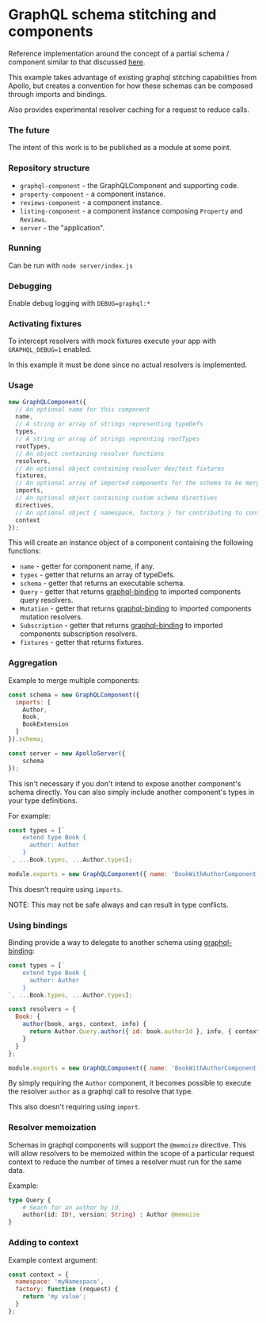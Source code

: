# GraphQL schema stitching and components

Reference implementation around the concept of a partial schema / component similar to that discussed [here](https://medium.com/homeaway-tech-blog/distributed-graphql-schema-development-npm-modules-d734a3cb6f12).

This example takes advantage of existing graphql stitching capabilities from Apollo, but creates a convention 
for how these schemas can be composed through imports and bindings.

Also provides experimental resolver caching for a request to reduce calls.

### The future

The intent of this work is to be published as a module at some point.

### Repository structure

- `graphql-component` - the GraphQLComponent and supporting code.
- `property-component` - a component instance.
- `reviews-component` - a component instance.
- `listing-component` - a component instance composing `Property` and `Reviews`.
- `server` - the "application".

### Running

Can be run with `node server/index.js`

### Debugging

Enable debug logging with `DEBUG=graphql:*`

### Activating fixtures

To intercept resolvers with mock fixtures execute your app with `GRAPHQL_DEBUG=1` enabled.

In this example it must be done since no actual resolvers is implemented.

### Usage

```javascript
new GraphQLComponent({ 
  // An optional name for this component
  name,
  // A string or array of strings representing typeDefs
  types,
  // A string or array of strings reprenting rootTypes
  rootTypes,
  // An object containing resolver functions
  resolvers, 
  // An optional object containing resolver dev/test fixtures
  fixtures,
  // An optional array of imported components for the schema to be merged with
  imports,
  // An optional object containing custom schema directives
  directives,
  // An optional object { namespace, factory } for contributing to context
  context
});
```

This will create an instance object of a component containing the following functions:

- `name` - getter for component name, if any.
- `types` - getter that returns an array of typeDefs.
- `schema` - getter that returns an executable schema.
- `Query` - getter that returns [graphql-binding](https://github.com/graphql-binding/graphql-binding) to imported components query resolvers.
- `Mutation` - getter that returns [graphql-binding](https://github.com/graphql-binding/graphql-binding) to imported components mutation resolvers.
- `Subscription` - getter that returns [graphql-binding](https://github.com/graphql-binding/graphql-binding) to imported components subscription resolvers.
- `fixtures` - getter that returns fixtures.

### Aggregation 

Example to merge multiple components:

```javascript
const schema = new GraphQLComponent({
  imports: [
    Author,
    Book,
    BookExtension
  ]
}).schema;

const server = new ApolloServer({
    schema
});
```

This isn't necessary if you don't intend to expose another component's schema directly. You can also simply include 
another component's types in your type definitions.

For example:

```javascript
const types = [`
    extend type Book {
      author: Author
    }
`, ...Book.types, ...Author.types];

module.exports = new GraphQLComponent({ name: 'BookWithAuthorComponent', types, resolvers });
```

This doesn't require using `imports`.

NOTE: This may not be safe always and can result in type conflicts.

### Using bindings

Binding provide a way to delegate to another schema using [graphql-binding](https://github.com/graphql-binding/graphql-binding):

```javascript
const types = [`
    extend type Book {
      author: Author
    }
`, ...Book.types, ...Author.types];

const resolvers = {
  Book: {
    author(book, args, context, info) {
      return Author.Query.author({ id: book.authorId }, info, { context });
    }
  }
};

module.exports = new GraphQLComponent({ name: 'BookWithAuthorComponent', types, resolvers });
```

By simply requiring the `Author` component, it becomes possible to execute the resolver `author` as a graphql call to resolve that type.

This also doesn't requiring using `import`.

### Resolver memoization

Schemas in graphql components will support the `@memoize` directive. This will allow resolvers to be memoized within the 
scope of a particular request context to reduce the number of times a resolver must run for the same data.

Example:

```graphql
type Query {
    # Seach for an author by id.
    author(id: ID!, version: String) : Author @memoize
}
```

### Adding to context

Example context argument:

```javascript
const context = {
  namespace: 'myNamespace',
  factory: function (request) {
    return 'my value';
  }
};
```